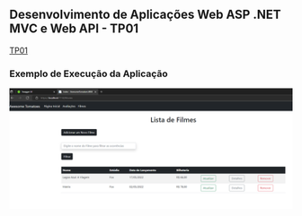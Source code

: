 ## Desenvolvimento de Aplicações Web ASP .NET MVC e Web API - TP01

[TP01](https://lms.infnet.edu.br/moodle/mod/assign/view.php?id=275975)


### Exemplo de Execução da Aplicação

![](images/app.png)